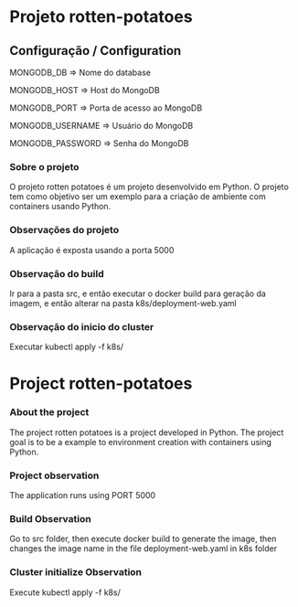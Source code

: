 # Projeto rotten-potatoes

## Configuração / Configuration

MONGODB_DB => Nome do database

MONGODB_HOST => Host do MongoDB

MONGODB_PORT => Porta de acesso ao MongoDB

MONGODB_USERNAME => Usuário do MongoDB

MONGODB_PASSWORD => Senha do MongoDB


### Sobre o projeto
O projeto rotten potatoes é um projeto desenvolvido em Python. O projeto tem como objetivo ser um exemplo para a criação de ambiente com containers usando Python.

### Observações do projeto
A aplicação é exposta usando a porta 5000

### Observação do build
Ir para a pasta src, e então executar o docker build para geração da imagem, e então alterar na pasta k8s/deployment-web.yaml

### Observação do inicio do cluster
Executar kubectl apply -f k8s/

# Project rotten-potatoes

### About the project
The project rotten potatoes is a project developed in Python. The project goal is to be a example to environment creation with containers using Python.

### Project observation
The application runs using PORT 5000

### Build Observation
Go to src folder, then execute docker build to generate the image, then changes the image name in the file deployment-web.yaml in k8s folder

### Cluster initialize Observation
Execute kubectl apply -f k8s/